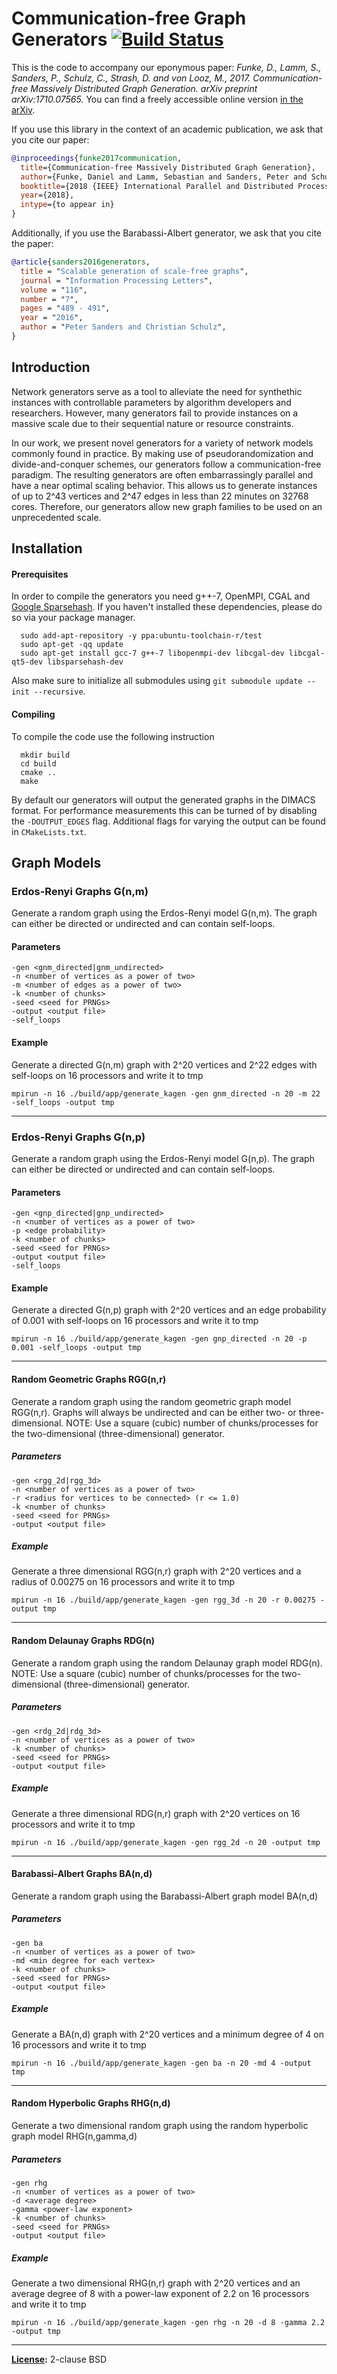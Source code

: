 # Communication-free Graph Generators [![Build Status](https://travis-ci.com/sebalamm/KaGen_Release.svg?token=xPJBtRVg2pEbu9qYXkx1&branch=master)](https://travis-ci.com/sebalamm/KaGen_Release) 

This is the code to accompany our eponymous paper: *Funke, D., Lamm, S., Sanders, P., Schulz, C., Strash, D. and von Looz, M., 2017. Communication-free Massively Distributed Graph Generation. arXiv preprint arXiv:1710.07565.*
You can find a freely accessible online version [in the arXiv](https://arxiv.org/abs/1710.07565).

If you use this library in the context of an academic publication, we ask that you cite our paper:
```bibtex
@inproceedings{funke2017communication,
  title={Communication-free Massively Distributed Graph Generation},
  author={Funke, Daniel and Lamm, Sebastian and Sanders, Peter and Schulz, Christian and Strash, Darren and von Looz, Moritz},
  booktitle={2018 {IEEE} International Parallel and Distributed Processing Symposium, {IPDPS} 2018, Vancouver, BC, Canada, May 21 - May 25, 2018},
  year={2018},
  intype={to appear in}
}
```

Additionally, if you use the Barabassi-Albert generator, we ask that you cite the paper:
```bibtex
@article{sanders2016generators,
  title = "Scalable generation of scale-free graphs",
  journal = "Information Processing Letters",
  volume = "116",
  number = "7",
  pages = "489 - 491",
  year = "2016",
  author = "Peter Sanders and Christian Schulz",
}
```

## Introduction 
Network generators serve as a tool to alleviate the need for synthethic instances with controllable parameters by algorithm developers and researchers. 
However, many generators fail to provide instances on a massive scale due to their sequential nature or resource constraints.

In our work, we present novel generators for a variety of network models commonly found in practice.
By making use of pseudorandomization and divide-and-conquer schemes, our generators follow a communication-free paradigm.
The resulting generators are often embarrassingly parallel and have a near optimal scaling behavior.
This allows us to generate instances of up to 2^43 vertices and 2^47 edges in less than 22 minutes on 32768 cores.
Therefore, our generators allow new graph families to be used on an unprecedented scale.

## Installation

#### Prerequisites
In order to compile the generators you need g++-7, OpenMPI, CGAL and [Google Sparsehash](https://github.com/sparsehash/sparsehash).
If you haven't installed these dependencies, please do so via your package manager.
```
  sudo add-apt-repository -y ppa:ubuntu-toolchain-r/test
  sudo apt-get -qq update
  sudo apt-get install gcc-7 g++-7 libopenmpi-dev libcgal-dev libcgal-qt5-dev libsparsehash-dev 
```
Also make sure to initialize all submodules using `git submodule update --init --recursive`.

#### Compiling 
To compile the code use the following instruction
```
  mkdir build
  cd build
  cmake ..
  make
```

By default our generators will output the generated graphs in the DIMACS format.
For performance measurements this can be turned of by disabling the `-DOUTPUT_EDGES` flag.
Additional flags for varying the output can be found in `CMakeLists.txt`.

## Graph Models

### Erdos-Renyi Graphs G(n,m)
Generate a random graph using the Erdos-Renyi model G(n,m).
The graph can either be directed or undirected and can contain self-loops.

#### Parameters
```
-gen <gnm_directed|gnm_undirected>
-n <number of vertices as a power of two>
-m <number of edges as a power of two>
-k <number of chunks> 
-seed <seed for PRNGs>
-output <output file>
-self_loops 
```

#### Example
Generate a directed G(n,m) graph with 2^20 vertices and 2^22 edges with self-loops on 16 processors and write it to tmp
```
mpirun -n 16 ./build/app/generate_kagen -gen gnm_directed -n 20 -m 22 -self_loops -output tmp
```

---

### Erdos-Renyi Graphs G(n,p)
Generate a random graph using the Erdos-Renyi model G(n,p).
The graph can either be directed or undirected and can contain self-loops.

#### Parameters
```
-gen <gnp_directed|gnp_undirected>
-n <number of vertices as a power of two>
-p <edge probability>
-k <number of chunks> 
-seed <seed for PRNGs>
-output <output file>
-self_loops 
```

#### Example
Generate a directed G(n,p) graph with 2^20 vertices and an edge probability of 0.001 with self-loops on 16 processors and write it to tmp
```
mpirun -n 16 ./build/app/generate_kagen -gen gnp_directed -n 20 -p 0.001 -self_loops -output tmp
```

---

#### Random Geometric Graphs RGG(n,r)
Generate a random graph using the random geometric graph model RGG(n,r).
Graphs will always be undirected and can be either two- or three-dimensional.
NOTE: Use a square (cubic) number of chunks/processes for the two-dimensional (three-dimensional) generator.
##### Parameters
```
-gen <rgg_2d|rgg_3d>
-n <number of vertices as a power of two>
-r <radius for vertices to be connected> (r <= 1.0)
-k <number of chunks>
-seed <seed for PRNGs>
-output <output file>
```

##### Example
Generate a three dimensional RGG(n,r) graph with 2^20 vertices and a radius of 0.00275 on 16 processors and write it to tmp
```
mpirun -n 16 ./build/app/generate_kagen -gen rgg_3d -n 20 -r 0.00275 -output tmp
```

--- 

#### Random Delaunay Graphs RDG(n)
Generate a random graph using the random Delaunay graph model RDG(n).
NOTE: Use a square (cubic) number of chunks/processes for the two-dimensional (three-dimensional) generator.
##### Parameters
```
-gen <rdg_2d|rdg_3d>
-n <number of vertices as a power of two>
-k <number of chunks>
-seed <seed for PRNGs>
-output <output file>
```

##### Example
Generate a three dimensional RDG(n,r) graph with 2^20 vertices on 16 processors and write it to tmp
```
mpirun -n 16 ./build/app/generate_kagen -gen rgg_2d -n 20 -output tmp
```

--- 

#### Barabassi-Albert Graphs BA(n,d)
Generate a random graph using the Barabassi-Albert graph model BA(n,d)
##### Parameters
```
-gen ba
-n <number of vertices as a power of two>
-md <min degree for each vertex> 
-k <number of chunks>
-seed <seed for PRNGs>
-output <output file>
```

##### Example
Generate a BA(n,d) graph with 2^20 vertices and a minimum degree of 4 on 16 processors and write it to tmp
```
mpirun -n 16 ./build/app/generate_kagen -gen ba -n 20 -md 4 -output tmp
```

--- 

#### Random Hyperbolic Graphs RHG(n,d)
Generate a two dimensional random graph using the random hyperbolic graph model RHG(n,gamma,d)
##### Parameters
```
-gen rhg
-n <number of vertices as a power of two>
-d <average degree> 
-gamma <power-law exponent> 
-k <number of chunks>
-seed <seed for PRNGs>
-output <output file>
```

##### Example
Generate a two dimensional RHG(n,r) graph with 2^20 vertices and an average degree of 8 with a power-law exponent of 2.2 on 16 processors and write it to tmp
```
mpirun -n 16 ./build/app/generate_kagen -gen rhg -n 20 -d 8 -gamma 2.2 -output tmp
```

--- 

**[License](/LICENSE):** 2-clause BSD
